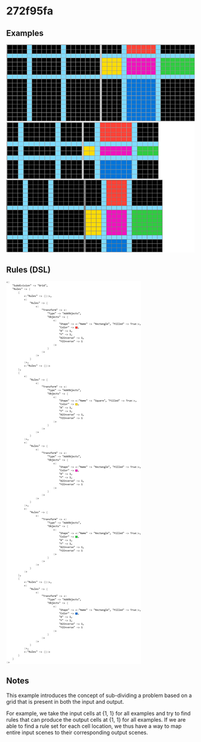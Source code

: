 # 272f95fa

## Examples

![ARC examples for 272f95fa](examples.png?raw=true)

## Rules (DSL)

![DSL rules for 272f95fa](rules.png?raw=true)

## Notes
This example introduces the concept of sub-dividing a problem based on a grid that is present in both the input and output.

For example, we take the input cells at {1, 1} for all examples and try to find rules that can produce the output cells at {1, 1} for all examples. If we are able to find a rule set for each cell location, we thus have a way to map entire input scenes to their corresponding output scenes.
